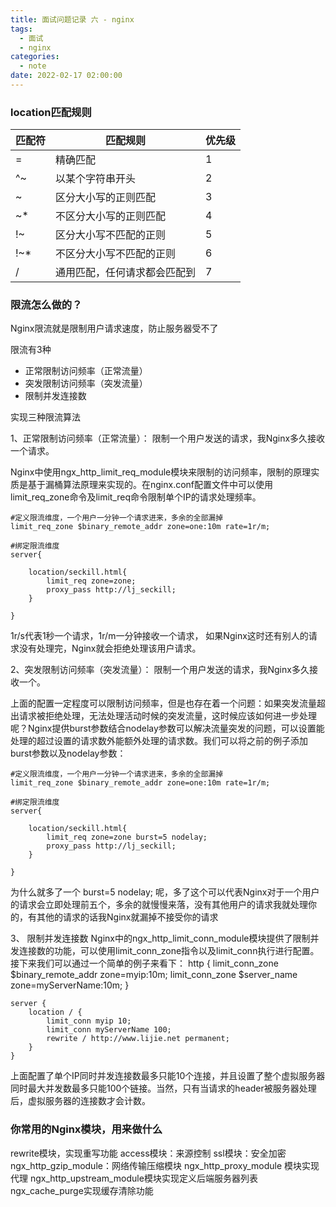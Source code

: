```yaml
---
title: 面试问题记录 六 - nginx
tags:
  - 面试
  - nginx
categories:
  - note
date: 2022-02-17 02:00:00
---
```


### location匹配规则

匹配符|匹配规则	|优先级
-|-|-
=|精确匹配|1
^~|以某个字符串开头|2
~|区分大小写的正则匹配|3
~*|不区分大小写的正则匹配|4
!~|区分大小写不匹配的正则|5
!~*|不区分大小写不匹配的正则|6
/|通用匹配，任何请求都会匹配到|7


### 限流怎么做的？
Nginx限流就是限制用户请求速度，防止服务器受不了

限流有3种

* 正常限制访问频率（正常流量）
* 突发限制访问频率（突发流量）
* 限制并发连接数

实现三种限流算法

1、正常限制访问频率（正常流量）：
限制一个用户发送的请求，我Nginx多久接收一个请求。

Nginx中使用ngx_http_limit_req_module模块来限制的访问频率，限制的原理实质是基于漏桶算法原理来实现的。在nginx.conf配置文件中可以使用limit_req_zone命令及limit_req命令限制单个IP的请求处理频率。

	#定义限流维度，一个用户一分钟一个请求进来，多余的全部漏掉
	limit_req_zone $binary_remote_addr zone=one:10m rate=1r/m;

	#绑定限流维度
	server{
		
		location/seckill.html{
			limit_req zone=zone;	
			proxy_pass http://lj_seckill;
		}

	}

1r/s代表1秒一个请求，1r/m一分钟接收一个请求， 如果Nginx这时还有别人的请求没有处理完，Nginx就会拒绝处理该用户请求。

2、突发限制访问频率（突发流量）：
限制一个用户发送的请求，我Nginx多久接收一个。

上面的配置一定程度可以限制访问频率，但是也存在着一个问题：如果突发流量超出请求被拒绝处理，无法处理活动时候的突发流量，这时候应该如何进一步处理呢？Nginx提供burst参数结合nodelay参数可以解决流量突发的问题，可以设置能处理的超过设置的请求数外能额外处理的请求数。我们可以将之前的例子添加burst参数以及nodelay参数：

	#定义限流维度，一个用户一分钟一个请求进来，多余的全部漏掉
	limit_req_zone $binary_remote_addr zone=one:10m rate=1r/m;

	#绑定限流维度
	server{
		
		location/seckill.html{
			limit_req zone=zone burst=5 nodelay;
			proxy_pass http://lj_seckill;
		}

	}

为什么就多了一个 burst=5 nodelay; 呢，多了这个可以代表Nginx对于一个用户的请求会立即处理前五个，多余的就慢慢来落，没有其他用户的请求我就处理你的，有其他的请求的话我Nginx就漏掉不接受你的请求

3、 限制并发连接数
Nginx中的ngx_http_limit_conn_module模块提供了限制并发连接数的功能，可以使用limit_conn_zone指令以及limit_conn执行进行配置。接下来我们可以通过一个简单的例子来看下：
    http {
	limit_conn_zone $binary_remote_addr zone=myip:10m;
	limit_conn_zone $server_name zone=myServerName:10m;
    }

    server {
        location / {
            limit_conn myip 10;
            limit_conn myServerName 100;
            rewrite / http://www.lijie.net permanent;
        }
    }
上面配置了单个IP同时并发连接数最多只能10个连接，并且设置了整个虚拟服务器同时最大并发数最多只能100个链接。当然，只有当请求的header被服务器处理后，虚拟服务器的连接数才会计数。

### 你常用的Nginx模块，用来做什么
rewrite模块，实现重写功能
access模块：来源控制
ssl模块：安全加密
ngx_http_gzip_module：网络传输压缩模块
ngx_http_proxy_module 模块实现代理
ngx_http_upstream_module模块实现定义后端服务器列表
ngx_cache_purge实现缓存清除功能

